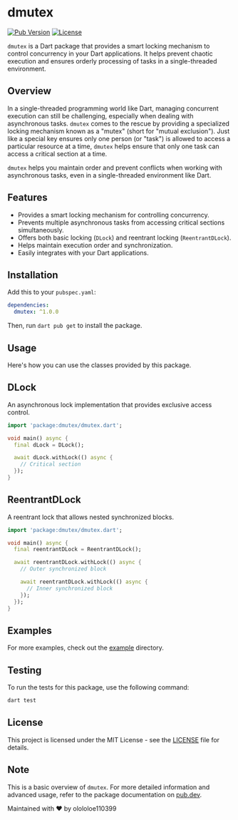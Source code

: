 # dmutex

[![Pub Version](https://img.shields.io/pub/v/dmutex)](https://pub.dev/packages/dmutex)
[![License](https://img.shields.io/badge/license-MIT-blue.svg)](https://opensource.org/licenses/MIT)

`dmutex` is a Dart package that provides a smart locking mechanism to control concurrency in your Dart applications. It helps prevent chaotic execution and ensures orderly processing of tasks in a single-threaded environment.

## Overview

In a single-threaded programming world like Dart, managing concurrent execution can still be challenging, especially when dealing with asynchronous tasks. `dmutex` comes to the rescue by providing a specialized locking mechanism known as a "mutex" (short for "mutual exclusion"). Just like a special key ensures only one person (or "task") is allowed to access a particular resource at a time, `dmutex` helps ensure that only one task can access a critical section at a time.

`dmutex` helps you maintain order and prevent conflicts when working with asynchronous tasks, even in a single-threaded environment like Dart.

## Features

- Provides a smart locking mechanism for controlling concurrency.
- Prevents multiple asynchronous tasks from accessing critical sections simultaneously.
- Offers both basic locking (`DLock`) and reentrant locking (`ReentrantDLock`).
- Helps maintain execution order and synchronization.
- Easily integrates with your Dart applications.

## Installation

Add this to your `pubspec.yaml`:

```yaml
dependencies:
  dmutex: ^1.0.0
```

Then, run `dart pub get` to install the package.

## Usage

Here's how you can use the classes provided by this package.

## DLock

An asynchronous lock implementation that provides exclusive access control.

```dart
import 'package:dmutex/dmutex.dart';

void main() async {
  final dLock = DLock();

  await dLock.withLock(() async {
    // Critical section
  });
}
```

## ReentrantDLock

A reentrant lock that allows nested synchronized blocks.

```dart
import 'package:dmutex/dmutex.dart';

void main() async {
  final reentrantDLock = ReentrantDLock();

  await reentrantDLock.withLock(() async {
    // Outer synchronized block

    await reentrantDLock.withLock(() async {
      // Inner synchronized block
    });
  });
}
```

## Examples

For more examples, check out the [example](example) directory.

## Testing

To run the tests for this package, use the following command:

```bash
dart test
```

## License

This project is licensed under the MIT License - see the [LICENSE](LICENSE) file for details.

## Note

 This is a basic overview of `dmutex`. For more detailed information and advanced usage, refer to the package documentation on [pub.dev](https://pub.dev/).

Maintained with ❤️ by olololoe110399
